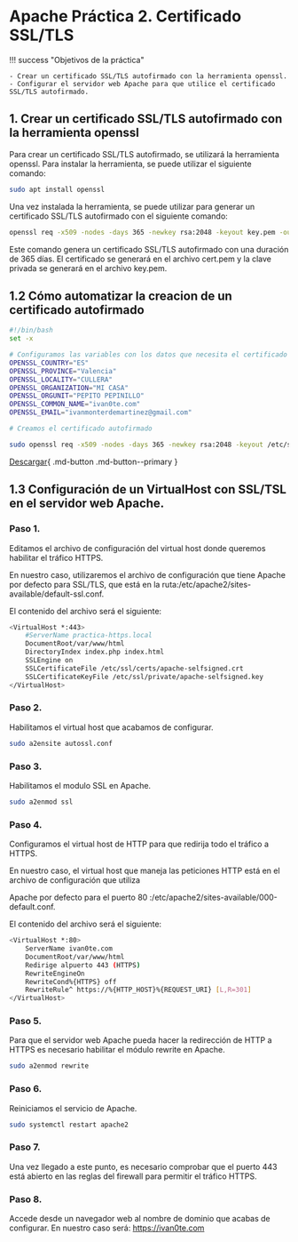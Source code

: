 # Apache Práctica 2. Certificado SSL/TLS

!!! success "Objetivos de la práctica"

    - Crear un certificado SSL/TLS autofirmado con la herramienta openssl.
    - Configurar el servidor web Apache para que utilice el certificado SSL/TLS autofirmado.

## 1. Crear un certificado SSL/TLS autofirmado con la herramienta openssl

Para crear un certificado SSL/TLS autofirmado, se utilizará la herramienta openssl. Para instalar la herramienta, se puede utilizar el siguiente comando:

```bash
sudo apt install openssl
```

Una vez instalada la herramienta, se puede utilizar para generar un certificado SSL/TLS autofirmado con el siguiente comando:

```bash
openssl req -x509 -nodes -days 365 -newkey rsa:2048 -keyout key.pem -out cert.pem
```

Este comando genera un certificado SSL/TLS autofirmado con una duración de 365 días. El certificado se generará en el archivo cert.pem y la clave privada se generará en el archivo key.pem.

## 1.2 Cómo automatizar la creacion de un certificado autofirmado

```bash
#!/bin/bash
set -x

# Configuramos las variables con los datos que necesita el certificado
OPENSSL_COUNTRY="ES"
OPENSSL_PROVINCE="Valencia"
OPENSSL_LOCALITY="CULLERA"
OPENSSL_ORGANIZATION="MI CASA"
OPENSSL_ORGUNIT="PEPITO PEPINILLO"
OPENSSL_COMMON_NAME="ivan0te.com"
OPENSSL_EMAIL="ivanmonterdemartinez@gmail.com"

# Creamos el certificado autofirmado

sudo openssl req -x509 -nodes -days 365 -newkey rsa:2048 -keyout /etc/ssl/private/apache-selfsigned.key -out /etc/ssl/certs/apache-selfsigned.crt -subj "/C=$OPENSSL_COUNTRY/ST=$OPENSSL_PROVINCE/L=$OPENSSL_LOCALITY/O=$OPENSSL_ORGANIZATION/OU=$OPENSSL_ORGUNIT/CN=$OPENSSL_COMMON_NAME/emailAddress=$OPENSSL_EMAIL"
```
[Descargar](../scripts/autossl.sh){ .md-button .md-button--primary }

## 1.3 Configuración de un VirtualHost con SSL/TSL en el servidor web Apache.

### Paso 1.

Editamos el archivo de configuración del virtual host donde queremos habilitar el tráfico HTTPS.

En nuestro caso, utilizaremos el archivo de configuración que tiene Apache por defecto para SSL/TLS, que está en la ruta:/etc/apache2/sites-available/default-ssl.conf.

El contenido del archivo será el siguiente:

```bash
<VirtualHost *:443>
    #ServerName practica-https.local
    DocumentRoot/var/www/html
    DirectoryIndex index.php index.html
    SSLEngine on
    SSLCertificateFile /etc/ssl/certs/apache-selfsigned.crt
    SSLCertificateKeyFile /etc/ssl/private/apache-selfsigned.key
</VirtualHost>
```

### Paso 2.

Habilitamos el virtual host que acabamos de configurar.

```bash
sudo a2ensite autossl.conf
```

### Paso 3.

Habilitamos el modulo SSL en Apache.

```bash
sudo a2enmod ssl
```

### Paso 4.

Configuramos el virtual host de HTTP para que redirija todo el tráfico a HTTPS.

En nuestro caso, el virtual host que maneja las peticiones HTTP está en el archivo de configuración que utiliza

Apache por defecto para el puerto 80 :/etc/apache2/sites-available/000-default.conf.

El contenido del archivo será el siguiente:

```bash
<VirtualHost *:80>
    ServerName ivan0te.com
    DocumentRoot/var/www/html
    Redirige alpuerto 443 (HTTPS)
    RewriteEngineOn
    RewriteCond%{HTTPS} off
    RewriteRule^ https://%{HTTP_HOST}%{REQUEST_URI} [L,R=301]
</VirtualHost>
```

### Paso 5.

Para que el servidor web Apache pueda hacer la redirección de HTTP a HTTPS es necesario habilitar el módulo rewrite en Apache.

```bash
sudo a2enmod rewrite
```

### Paso 6.

Reiniciamos el servicio de Apache.

```bash
sudo systemctl restart apache2
```

### Paso 7.

Una vez llegado a este punto, es necesario comprobar que el puerto 443 está abierto en las reglas del firewall para permitir el tráfico HTTPS.

### Paso 8.

Accede desde un navegador web al nombre de dominio que acabas de configurar. En nuestro caso será: https://ivan0te.com